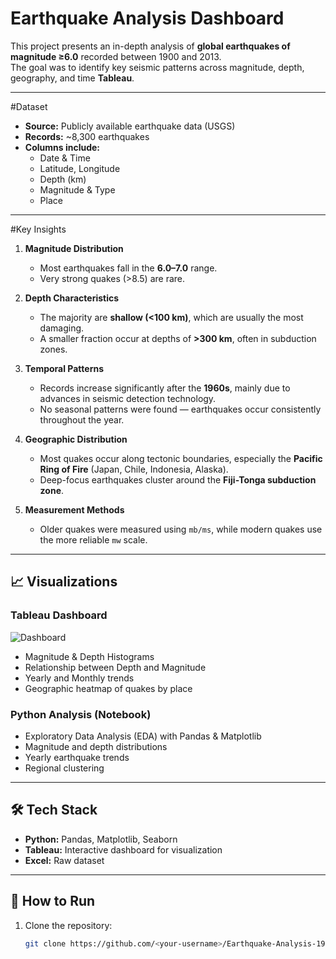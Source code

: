 # Earthquake Analysis Dashboard
This project presents an in-depth analysis of **global earthquakes of magnitude ≥6.0** recorded between 1900 and 2013.  
The goal was to identify key seismic patterns across magnitude, depth, geography, and time **Tableau**.

---

#Dataset
- **Source:** Publicly available earthquake data (USGS)  
- **Records:** ~8,300 earthquakes  
- **Columns include:**  
  - Date & Time  
  - Latitude, Longitude  
  - Depth (km)  
  - Magnitude & Type  
  - Place  

---

#Key Insights
1. **Magnitude Distribution**  
   - Most earthquakes fall in the **6.0–7.0** range.  
   - Very strong quakes (>8.5) are rare.  

2. **Depth Characteristics**  
   - The majority are **shallow (<100 km)**, which are usually the most damaging.  
   - A smaller fraction occur at depths of **>300 km**, often in subduction zones.  

3. **Temporal Patterns**  
   - Records increase significantly after the **1960s**, mainly due to advances in seismic detection technology.  
   - No seasonal patterns were found — earthquakes occur consistently throughout the year.  

4. **Geographic Distribution**  
   - Most quakes occur along tectonic boundaries, especially the **Pacific Ring of Fire** (Japan, Chile, Indonesia, Alaska).  
   - Deep-focus earthquakes cluster around the **Fiji-Tonga subduction zone**.  

5. **Measurement Methods**  
   - Older quakes were measured using `mb/ms`, while modern quakes use the more reliable `mw` scale.  

---

## 📈 Visualizations
### Tableau Dashboard
![Dashboard](tableau/Dashboard.png)

- Magnitude & Depth Histograms  
- Relationship between Depth and Magnitude  
- Yearly and Monthly trends  
- Geographic heatmap of quakes by place  

### Python Analysis (Notebook)
- Exploratory Data Analysis (EDA) with Pandas & Matplotlib  
- Magnitude and depth distributions  
- Yearly earthquake trends  
- Regional clustering  

---

## 🛠️ Tech Stack
- **Python:** Pandas, Matplotlib, Seaborn  
- **Tableau:** Interactive dashboard for visualization  
- **Excel:** Raw dataset  

---

## 🚀 How to Run
1. Clone the repository:
   ```bash
   git clone https://github.com/<your-username>/Earthquake-Analysis-1900-2013.git

